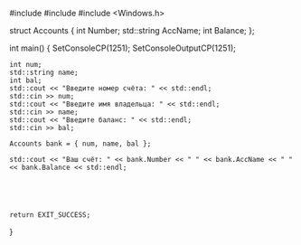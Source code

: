 #include <iostream>
#include <string>
#include <Windows.h>

struct Accounts
{
	int Number;
	std::string AccName;
	int Balance;
};

int main()
{
	SetConsoleCP(1251);
	SetConsoleOutputCP(1251);

	int num;
	std::string name;
	int bal;
	std::cout << "Введите номер счёта: " << std::endl;
	std::cin >> num;
	std::cout << "Введите имя владельца: " << std::endl;
	std::cin >> name;
	std::cout << "Введите баланс: " << std::endl;
	std::cin >> bal;

	Accounts bank = { num, name, bal };

	std::cout << "Ваш счёт: " << bank.Number << " " << bank.AccName << " " << bank.Balance << std::endl;

	



	return EXIT_SUCCESS;
}